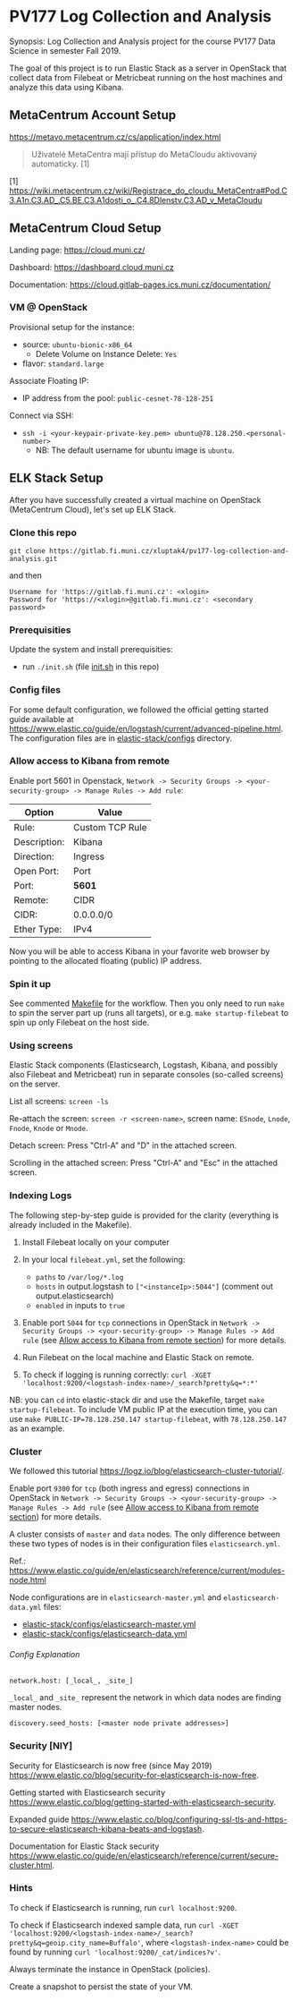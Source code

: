 # PV177 Log Collection and Analysis

Synopsis: Log Collection and Analysis project for the course PV177 Data Science
in semester Fall 2019.

The goal of this project is to run Elastic Stack as a server in OpenStack that
collect data from Filebeat or Metricbeat running on the host machines and analyze
this data using Kibana.

## MetaCentrum Account Setup

https://metavo.metacentrum.cz/cs/application/index.html

> Uživatelé MetaCentra mají přístup do MetaCloudu aktivovaný automaticky. [1]

[1] https://wiki.metacentrum.cz/wiki/Registrace_do_cloudu_MetaCentra#Pod.C3.A1n.C3.AD_.C5.BE.C3.A1dosti_o_.C4.8Dlenstv.C3.AD_v_MetaCloudu

## MetaCentrum Cloud Setup

Landing page:
https://cloud.muni.cz/

Dashboard:
https://dashboard.cloud.muni.cz

Documentation:
https://cloud.gitlab-pages.ics.muni.cz/documentation/

### VM @ OpenStack

Provisional setup for the instance:
* source: `ubuntu-bionic-x86_64`
  * Delete Volume on Instance Delete: `Yes`
* flavor: `standard.large`

Associate Floating IP:
* IP address from the pool: `public-cesnet-78-128-251`

Connect via SSH:
* `ssh -i <your-keypair-private-key.pem> ubuntu@78.128.250.<personal-number>`
  * NB: The default username for ubuntu image is `ubuntu`.

## ELK Stack Setup

After you have successfully created a virtual machine on OpenStack (MetaCentrum
Cloud), let's set up ELK Stack.

### Clone this repo

`git clone https://gitlab.fi.muni.cz/xluptak4/pv177-log-collection-and-analysis.git`

and then
```
Username for 'https://gitlab.fi.muni.cz': <xlogin>
Password for 'https://<xlogin>@gitlab.fi.muni.cz': <secondary password>
```

### Prerequisities

Update the system and install prerequisities:
* run `./init.sh` (file [init.sh](../init.sh) in this repo)

### Config files

For some default configuration, we followed the official getting started guide
available at https://www.elastic.co/guide/en/logstash/current/advanced-pipeline.html.
The configuration files are in [elastic-stack/configs](../elastic-stack/configs)
directory.

### Allow access to Kibana from remote

Enable port 5601 in Openstack, `Network -> Security Groups -> <your-security-group> -> Manage Rules -> Add rule`:

| Option | Value |
| ------ | ------ |
| Rule: | Custom TCP Rule |
| Description: | Kibana |
| Direction: | Ingress |
| Open Port: | Port |
| Port: | **5601** |
| Remote: | CIDR |
| CIDR: | 0.0.0.0/0 |
| Ether Type: | IPv4 |

Now you will be able to access Kibana in your favorite web browser by pointing to
the allocated floating (public) IP address.

### Spin it up

See commented [Makefile](../elastic-stack/Makefile) for the workflow. Then you
only need to run `make` to spin the server part up (runs all targets), or e.g.
`make startup-filebeat` to spin up only Filebeat on the host side.

### Using screens

Elastic Stack components (Elasticsearch, Logstash, Kibana, and possibly also
Filebeat and Metricbeat) run in separate consoles (so-called screens) on the server.

List all screens:
`screen -ls`

Re-attach the screen:
`screen -r <screen-name>`, screen name: `ESnode`, `Lnode`, `Fnode`, `Knode` or `Mnode`.

Detach screen:
Press "Ctrl-A" and "D" in the attached screen.

Scrolling in the attached screen:
Press "Ctrl-A" and "Esc" in the attached screen.

### Indexing Logs

The following step-by-step guide is provided for the clarity (everything is
already included in the Makefile).

1. Install Filebeat locally on your computer

2. In your local `filebeat.yml`, set the following:
   * `paths` to `/var/log/*.log`
   * `hosts` in output.logstash to `["<instanceIp>:5044"]` (comment out output.elasticsearch)
   * `enabled` in inputs to `true`

3. Enable port `5044` for `tcp` connections in OpenStack in `Network -> Security
  Groups -> <your-security-group> -> Manage Rules -> Add rule` (see [Allow access
  to Kibana from remote section](#allow-access-to-kibana-from-remote)) for more details.

4. Run Filebeat on the local machine and Elastic Stack on remote.

5. To check if logging is running correctly: `curl -XGET 'localhost:9200/<logstash-index-name>/_search?pretty&q=*:*'`

NB: you can `cd` into elastic-stack dir and use the Makefile, target `make
startup-filebeat`. To include VM public IP at the execution time, you can use
`make PUBLIC-IP=78.128.250.147 startup-filebeat`, with `78.128.250.147` as an
example.

### Cluster

We followed this tutorial https://logz.io/blog/elasticsearch-cluster-tutorial/.

Enable port `9300` for `tcp` (both ingress and egress) connections in OpenStack
in `Network -> Security Groups -> <your-security-group> -> Manage Rules -> Add rule`
(see [Allow access to Kibana from remote section](#allow-access-to-kibana-from-remote))
for more details.

A cluster consists of `master` and `data` nodes. The only difference between
these two types of nodes is in their configuration files `elasticsearch.yml`.

Ref.: https://www.elastic.co/guide/en/elasticsearch/reference/current/modules-node.html

Node configurations are in `elasticsearch-master.yml` and `elasticsearch-data.yml`
files:
* [elastic-stack/configs/elasticsearch-master.yml](../elastic-stack/configs/elasticsearch-master.yml)
* [elastic-stack/configs/elasticsearch-data.yml](../elastic-stack/configs/elasticsearch-data.yml)

###### Config Explanation

```
network.host: [_local_, _site_]
```

`_local_` and `_site_` represent the network in which data nodes are finding master nodes.

```
discovery.seed_hosts: [<master node private addresses>]
```

### Security [NIY]

Security for Elasticsearch is now free (since May 2019) https://www.elastic.co/blog/security-for-elasticsearch-is-now-free.

Getting started with Elasticsearch security https://www.elastic.co/blog/getting-started-with-elasticsearch-security.

Expanded guide https://www.elastic.co/blog/configuring-ssl-tls-and-https-to-secure-elasticsearch-kibana-beats-and-logstash.

Documentation for Elastic Stack security https://www.elastic.co/guide/en/elasticsearch/reference/current/secure-cluster.html.

### Hints

To check if Elasticsearch is running, run `curl localhost:9200`.

To check if Elasticsearch indexed sample data, run `curl -XGET 'localhost:9200/<logstash-index-name>/_search?pretty&q=geoip.city_name=Buffalo'`, where `<logstash-index-name>` could be found by running `curl 'localhost:9200/_cat/indices?v'`.

Always terminate the instance in OpenStack (policies).

Create a snapshot to persist the state of your VM.
